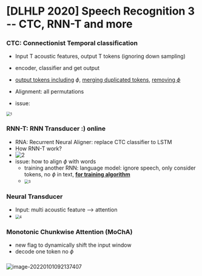 # [DLHLP 2020] Speech Recognition 3 -- CTC, RNN-T and more

### CTC: Connectionist Temporal classification 

* Input T acoustic features, output T tokens (ignoring down sampling)
* encoder, classifier and get output
* <u>output tokens including</u> $\phi$, <u>merging duplicated tokens</u>, <u>removing $\phi$</u> 
* Alignment: all permutations

* issue: 

<img src="C:\Users\gengyw\Documents\GitHub\DLHLP-2020\screenshot\SP3\1.PNG" alt="1" style="zoom: 67%;" />

### RNN-T: RNN Transducer :) online

* RNA: Recurrent Neural Aligner: replace CTC classifier to LSTM
* How RNN-T work?
* ![2](C:\Users\gengyw\Documents\GitHub\DLHLP-2020\screenshot\SP3\2.PNG)
* issue: how to align $\phi$ with words
  * training another RNN: language model: ignore speech, only consider tokens, no $\phi$ in text, **<u>for training algorithm</u>**
  * <img src="C:\Users\gengyw\Documents\GitHub\DLHLP-2020\screenshot\SP3\3.PNG" alt="3" style="zoom:67%;" />

### Neural Transducer

* Input: multi acoustic feature --> attention
* <img src="C:\Users\gengyw\Documents\GitHub\DLHLP-2020\screenshot\SP3\4.PNG" alt="4" style="zoom:67%;" />

### Monotonic Chunkwise Attention (MoChA)

* new flag to dynamically shift the input window
* decode one token no $\phi$ 

### 

![image-20220101092137407](C:\Users\gengyw\AppData\Roaming\Typora\typora-user-images\image-20220101092137407.png)